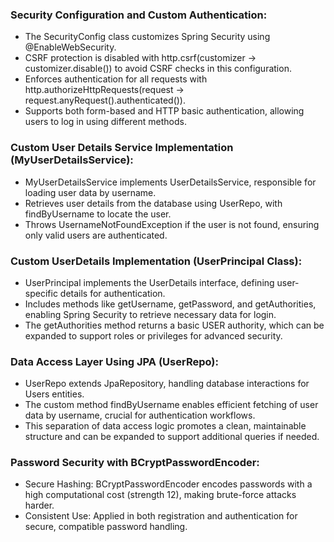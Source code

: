 ### Security Configuration and Custom Authentication:
- The SecurityConfig class customizes Spring Security using @EnableWebSecurity.
- CSRF protection is disabled with http.csrf(customizer -> customizer.disable()) to avoid CSRF checks in this configuration.
- Enforces authentication for all requests with http.authorizeHttpRequests(request -> request.anyRequest().authenticated()).
- Supports both form-based and HTTP basic authentication, allowing users to log in using different methods.
### Custom User Details Service Implementation (MyUserDetailsService):
- MyUserDetailsService implements UserDetailsService, responsible for loading user data by username.
- Retrieves user details from the database using UserRepo, with findByUsername to locate the user.
- Throws UsernameNotFoundException if the user is not found, ensuring only valid users are authenticated.

### Custom UserDetails Implementation (UserPrincipal Class):
- UserPrincipal implements the UserDetails interface, defining user-specific details for authentication.
- Includes methods like getUsername, getPassword, and getAuthorities, enabling Spring Security to retrieve necessary data for login.
- The getAuthorities method returns a basic USER authority, which can be expanded to support roles or privileges for advanced security.
### Data Access Layer Using JPA (UserRepo):
- UserRepo extends JpaRepository, handling database interactions for Users entities.
- The custom method findByUsername enables efficient fetching of user data by username, crucial for authentication workflows.
- This separation of data access logic promotes a clean, maintainable structure and can be expanded to support additional queries if needed.
### Password Security with BCryptPasswordEncoder:
- Secure Hashing: BCryptPasswordEncoder encodes passwords with a high computational cost (strength 12), making brute-force attacks harder.
- Consistent Use: Applied in both registration and authentication for secure, compatible password handling.
